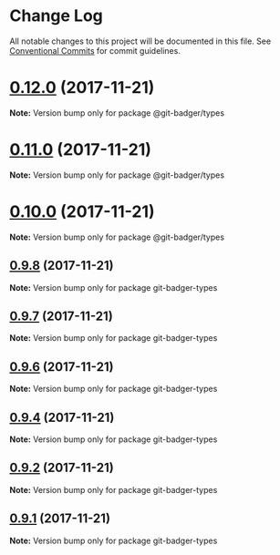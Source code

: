 # Change Log

All notable changes to this project will be documented in this file.
See [Conventional Commits](https://conventionalcommits.org) for commit guidelines.

<a name="0.12.0"></a>
# [0.12.0](https://github.com/Crazymax11/badger/compare/v0.11.0...v0.12.0) (2017-11-21)




**Note:** Version bump only for package @git-badger/types

<a name="0.11.0"></a>
# [0.11.0](https://github.com/Crazymax11/badger/compare/v0.10.0...v0.11.0) (2017-11-21)




**Note:** Version bump only for package @git-badger/types

<a name="0.10.0"></a>
# [0.10.0](https://github.com/Crazymax11/badger/compare/v0.9.8...v0.10.0) (2017-11-21)




**Note:** Version bump only for package @git-badger/types

<a name="0.9.8"></a>
## [0.9.8](https://github.com/Crazymax11/badger/compare/v0.9.7...v0.9.8) (2017-11-21)




**Note:** Version bump only for package git-badger-types

<a name="0.9.7"></a>
## [0.9.7](https://github.com/Crazymax11/badger/compare/v0.9.6...v0.9.7) (2017-11-21)




**Note:** Version bump only for package git-badger-types

<a name="0.9.6"></a>
## [0.9.6](https://github.com/Crazymax11/badger/compare/v0.9.5...v0.9.6) (2017-11-21)




**Note:** Version bump only for package git-badger-types

<a name="0.9.4"></a>
## [0.9.4](https://github.com/Crazymax11/badger/compare/v0.9.3...v0.9.4) (2017-11-21)




**Note:** Version bump only for package git-badger-types

<a name="0.9.2"></a>
## [0.9.2](https://github.com/Crazymax11/badger/compare/v0.9.1...v0.9.2) (2017-11-21)




**Note:** Version bump only for package git-badger-types

<a name="0.9.1"></a>
## [0.9.1](https://github.com/Crazymax11/badger/compare/v0.9.0...v0.9.1) (2017-11-21)




**Note:** Version bump only for package git-badger-types
